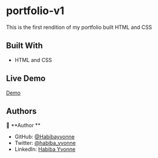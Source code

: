 # portfolio-v1

This is the first rendition of my portfolio built HTML and CSS

## Built With


- HTML and CSS

## Live Demo
[Demo](https://habibayvonneportfolio.netlify.app/)

## Authors

👤 **Author **

- GitHub: [@Habibayvonne](https://github.com/Habibayvonne)
- Twitter: [@habiba_yvonne](https://twitter.com/habiba_yvonne)
- LinkedIn: [Habiba Yvonne](https://www.linkedin.com/in/habiba-yvonne-7a58ab1b8/)
